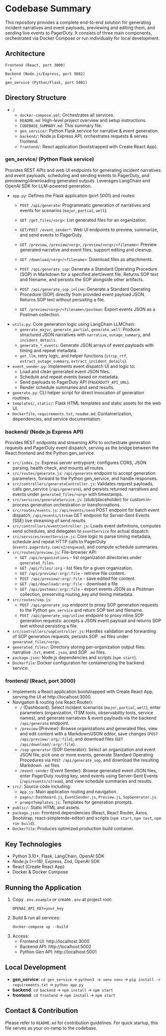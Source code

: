  # Codebase Summary

 This repository provides a complete end-to-end solution for generating incident narratives and event payloads, previewing and editing them, and sending live events to PagerDuty. It consists of three main components, orchestrated via Docker Compose or run individually for local development.

 ## Architecture

 ```
 Frontend (React, port 3000)
   ↕
 Backend (Node.js/Express, port 5002)
   ↕
 gen_service (Python/Flask, port 5001)
 ```

 ## Directory Structure

 - `/`
   - `docker-compose.yml`: Orchestrates all services.
   - `README.md`: High-level project overview and setup instructions.
   - `CODEBASE_SUMMARY.md`: This summary file.
   - `gen_service/`: Python Flask service for narrative & event generation.
   - `backend/`: Node.js Express API, orchestrates requests & serves frontend.
   - `frontend/`: React application (bootstrapped with Create React App).

 ### gen_service/ (Python Flask service)
 Provides REST APIs and web UI endpoints for generating incident narratives and event payloads, scheduling and sending events to PagerDuty, and previewing/downloading generated outputs. Leverages LangChain and OpenAI SDK for LLM-powered generation.

 - `app.py`: Defines the Flask application (port 5001) and routes:
   - `POST /api/generate`: Programmatic generation of narratives and events for scenarios (`major`, `partial`, `well`).
   - `GET /get_files/<org>`: List generated files for an organization.
   - `GET/POST /event_sender*`: Web UI endpoints to preview, summarize, and send events to PagerDuty.
   - `GET /preview`, `/preview/<org>`, `/preview/<org>/<filename>`: Preview generated narrative and event files; support editing and cleanup.
   - `GET /download/<org>/<filename>`: Download files as attachments.
  
   - `POST /api/generate_sop`: Generate a Standard Operating Procedure (SOP) in Markdown for a specified alert/event file. Returns SOP text and filename, and persists the SOP alongside other artifacts.
   - `POST /api/generate_sop_inline`: Generate a Standard Operating Procedure (SOP) directly from provided event payload JSON. Returns SOP text without persisting a file.
  
   - `GET /preview/<org>/<filename>/postman`: Export events JSON as a Postman collection.
 - `utils.py`: Core generation logic using LangChain LLMChain:
   - `generate_major`, `generate_partial`, `generate_well`: Produce structured JSON narratives with `narrative`, `outage_summary`, and `incident_details`.
   - `generate_*_events`: Generate JSON arrays of event payloads with timing and repeat metadata.
   - `get_llm`, retry logic, and helper functions (`strip_rtf`, `extract_outage_summary`, `extract_incident_details`).
 - `event_sender.py`: Implements event dispatch UI and logic to:
   - Load and clean generated event JSON files.
   - Schedule and repeat events based on metadata.
   - Send payloads to PagerDuty API (`PAGERDUTY_API_URL`).
   - Render schedule summaries and send results.
 - `generate.py`: CLI helper script for direct invocation of generation routines.
 - `templates/`, `static/`: Flask HTML templates and static assets for the web UI.
 - `Dockerfile`, `requirements.txt`, `readme.md`: Containerization, dependencies, and service documentation.

 ### backend/ (Node.js Express API)
 Provides REST endpoints and streaming APIs to orchestrate generation requests and PagerDuty event dispatch, serving as the bridge between the React frontend and the Python gen_service.

 - `src/index.js`: Express server entrypoint; configures CORS, JSON parsing, health check, and mounts all routes.
 - `src/routes/generate.js`: `/api/generate` endpoint to accept generation parameters, forward to the Python gen_service, and handle responses.
 - `src/controllers/generateController.js`: Validates request payloads, calls gen_service (`/api/generate`), and persists returned narratives and events under `generated_files/<org>` with timestamps.
 - `src/services/generateService.js`: (stub/placeholder) for custom in-process generation orchestration or transformations.
 - `src/routes/events.js`: `/api/events/send` POST endpoint for batch event dispatch; `/api/events/stream` GET endpoint for Server-Sent Events (SSE) live streaming of send results.
 - `src/controllers/eventController.js`: Loads event definitions, computes send schedules, and delegates to `eventService` for actual dispatch.
 - `src/services/eventService.js`: Core logic to parse timing metadata, schedule and repeat HTTP calls to PagerDuty (`events.pagerduty.com/v2/enqueue`), and compute schedule summaries.
 - `src/routes/preview.js`: File-browser API:
   - `GET /api/organizations` - list organization directories under `generated_files`.
   - `GET /api/files/:org` - list files for a given organization.
   - `GET /api/preview/:org/:file` - retrieve file content.
   - `POST /api/preview/:org/:file` - save edited file content.
   - `GET /api/download/:org/:file` - download a file.
   - `GET /api/postman/:org/:file` - export events JSON as a Postman collection, preserving routing_key and timing metadata.
 - `src/routes/sop.js`:
   - `POST /api/generate_sop` endpoint to proxy SOP generation requests to the Python `gen_service` and return SOP text and filename.
   - `POST /api/generate_sop/inline` endpoint to proxy inline SOP generation requests: accepts a JSON event payload and returns SOP text without persisting a file.
 - `src/controllers/sopController.js`: Handles validation and forwarding of SOP generation requests; persists SOP `.md` files under `generated_files/<org>`.
 - `generated_files/`: Directory storing per-organization output files: narrative `.txt`, event `.json`, and SOP `.md` files.
 - `package.json`: Node.js dependencies and scripts (`npm start`).
 - `Dockerfile`: Docker configuration for containerizing the backend service.

 ### frontend/ (React, port 3000)
 - Implements a React application bootstrapped with Create React App, serving the UI at http://localhost:3000.
 - Navigation & routing (via React Router):
   - `/` (Dashboard): Select incident scenarios (`major`, `partial`, `well`), enter parameters (organization, ITSM tools, observability tools, service names), and generate narratives & event payloads via the backend `/api/generate` endpoint.
   - `/preview` (Preview): Browse organizations and generated files, view and edit content with a Markdown/JSON editor, save changes (`POST /api/preview/:org/:file`), and download files (`GET /api/download/:org/:file`).
   - `/sop-generator` (SOP Generator): Select an organization and event JSON file, pick one or more events, generate Standard Operating Procedures via `POST /api/generate_sop`, and download the resulting Markdown `.md` files.
   - `/event-sender` (Event Sender): Browse generated event JSON files, enter PagerDuty routing key, send events using Server-Sent Events (`/api/events/stream`), and view schedule summaries and results.
 - `src/`: Source code including:
   - `App.js`: Main application routing and navigation.
   - `pages/`: `Dashboard.js`, `EventSender.js`, `Preview.js`, `SopGenerator.js`.
   - `promptTemplates.js`: Templates for generation prompts.
 - `public/`: Static HTML and assets.
 - `package.json`: Frontend dependencies (React, React Router, Axios, Bootstrap, react-simplemde-editor) and scripts (`npm start`, `npm test`, `npm run build`).
 - `Dockerfile`: Produces optimized production build container.

 ## Key Technologies

 - Python 3.10+, Flask, LangChain, OpenAI SDK
 - Node.js (>=16), Express, Zod, OpenAI SDK
 - React (Create React App)
 - Docker & Docker Compose

 ## Running the Application

 1. Copy `.env.example` or create `.env` at project root:
    ```
    OPENAI_API_KEY=your_key
    ```
 2. Build & run all services:
    ```
    docker-compose up --build
    ```
 3. Access:
    - Frontend UI: http://localhost:3000
    - Backend API: http://localhost:5002
    - Python Gen API: http://localhost:5001

 ## Local Development

 - **gen_service**: `cd gen_service` → `python3 -m venv venv` → `pip install -r requirements.txt` → `python app.py`
 - **backend**: `cd backend` → `npm install` → `npm start`
 - **frontend**: `cd frontend` → `npm install` → `npm start`

 ## Contact & Contribution

 Please refer to `README.md` for contribution guidelines. For quick startup, this file serves as your on-ramp to the codebase.